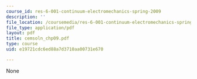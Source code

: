 ```yaml
---
course_id: res-6-001-continuum-electromechanics-spring-2009
description: ''
file_location: /coursemedia/res-6-001-continuum-electromechanics-spring-2009/e19721cdc6ed88a7d3710aa00731e670_cemsoln_chp09.pdf
file_type: application/pdf
layout: pdf
title: cemsoln_chp09.pdf
type: course
uid: e19721cdc6ed88a7d3710aa00731e670

---
```

None